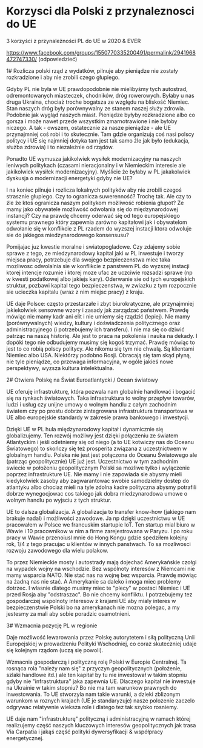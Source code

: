 # Korzysci dla Polski z przynaleznosci do UE
3 korzyści z przynależności PL do UE w 2020 & EVER

https://www.facebook.com/groups/1550770335200491/permalink/2941968472747330/ (odpowiedzieć)

1# Rozlicza polski rząd z wydatków, pilnuje aby pieniądze nie zostały rozkradzione i aby nie zrobili czego głupiego.

Gdyby PL nie była w UE prawdopodobnie nie mielibyśmy tych autostrad, odremontowanych miasteczek, chodników, dróg rowerowych. Byłaby u nas druga Ukraina, chociaż troche bogatsza ze względu na bliskość Niemiec. Stan naszych dróg były porównywalny ze stanem naszej służy zdrowia. Podobnie jak wygląd naszych miast. Pieniądze byłyby rozkradzione albo co gorsza i może nawet przede wszystkim zmarnotrawione i nie byłoby niczego. A tak - owszem, ostatecznie za nasze pieniądze - ale UE przynajmniej coś robi i to skutecznie. Tam gdzie organizują coś nasi polscy politycy i UE się najmniej dotyka tam jest tak samo źle jak było (edukacja, służba zdrowia) i to niezależnie od rządów.

Ponadto UE wymusza jakikolwiek wysiłek modernizacyjny na naszych leniwych politykach (czasami nieracjonalny i w Niemieckim interesie ale jakikolwiek wysiłek modernizacyjny). Myślicie że byłaby w PL jakakolwiek dyskusja o modernizacji energetyki gdyby nie UE?

I na koniec pilnuje i rozlicza lokalnych polityków aby nie zrobili czegoś strasznie głupiego. Czy to ogranicza suwerenność? Trochę tak. Ale czy to źle że ktoś ogranicza naszym politykom możliwość robienia głupot? Że mamy jako obywatele możliwość odwołania się do międzynarodowej instancji? Czy na prawdę chcemy oderwać się od tego europejskiego systemu prawnego który zapewnia zarówno kapitałowi jak i obywatelom odwołanie się w konflikcie z PL rzadem do wyzszej instacji ktora odwoluje sie do jakiegos miedzynarodowego konsensusu?

Pomijajac juz kwestie moralne i swiatopogladowe. Czy zdajemy sobie sprawe z tego, ze miedzynarodowy kapital jaki w PL inwestuje i tworzy miejsca pracy, potrzebuje dla swojego bezpieczenstwa miec taka mozliwosc odwolalnia sie w konflikcie z panstwem PL do wyzszej instacji ktorej intencje rozumie i ktorej moze ufac ze uczciwie rozsadzi sprawe (np w kwesti podatkowej albo jakiejs kary). Oderwanie sie od tych europejskich struktur, pozbawi kapital tego bezpieczenstwa, w zwiazku z tym rozpocznie sie ucieczka kapitalu (wraz z nim miejsc pracy) z kraju.

UE daje Polsce: często przestarzałe i zbyt biurokratyczne, ale przynajmniej jakiekolwiek sensowne wzory i zasady jak zarządzać państwem. Prawdę mówiąc nie mamy kadr ani elit i nie umiemy się rządzić (lepiej). Nie mamy (porównywalnych) wiedzy, kultury i doświadczenia politycznego oraz administracyjnego (i potrzebujemy ich transferu). I nie ma się co dziwić patrząc na naszą historię. Ale jest to praca na pokolenia i nauka na dekady. I dopóki tego nie odbudujemy musimy się kogoś trzymać. Prawdę mówiąc to jest to co robią polscy politycy. Ale nikomu się tym nie chwalą. Są klientami Niemiec albo USA. Niektórzy podobno Rosji. Obracają się tam skąd płyną, nie tyle pieniądze, co przewaga informacyjna, w ogóle jakieś nowe perspektywy, wyzsza kultura intelektualna.

2# Otwiera Polskę na Świat Euroatlantycki / Ocean światowy

UE oferuję infrastrukturę, która pozwala nam globalnie handlować i bogacić się na rynkach światowych. Taka infrastruktura to wolny przepływ towarów, ludzi i usług czy unijne umowy o wolnym handlu z całym zachodnim światem czy po prostu dobrze zintegrowana infrastruktura transportowa w UE albo europejskie standardy w zakresie prawa bankowego i inwestycji.

Dzięki UE w PL hula międzynarodowy kapitał i dynamicznie się globalizujemy. Ten rozwój możliwy jest dzięki połączeniu ze światem Atlantyckim i jeśli odetniemy się od niego (a to UE kotwiczy nas do Oceanu Światowego) to skończy się też prosperita związana z uczestnictwem w globalnym handlu. Polska nie jest jest połączona do Oceanu Światowego ale (patrząc geopolitycznie) UE już jest. Uczestnictwo w tym zachodnim swiecie w położeniu geopolitycznym Polski sa mozliwe tylko i wylączenie poprzez infrastrukture UE. Nie mamy i nie zapowiada sie abysmy mieli kiedykolwiek zasoby aby zagwarantowac swobie samodzielny dostep do atlantyku albo chociaz mieli na tyle zdolna kadre polityczna abysmy potrafili dobrze wynegocjowac cos takiego jak dobra miedzynarodowa umowe o wolnym handlu po wyjsciu z tych struktur.

UE to dalsza globalizacja. A globalizacja to transfer know-how (jakiego nam brakuje nadal) i możliwości zawodowe. Ja np dzięki uczestnictwu w UE pracowałem w Polsce we francuskim startupie IoT. Ten startup mial biuro w Wawie i 10 pracownikow w nim a firme zarejestrowana w Paryzu. I po roku pracy w Wawie przenoiusl mnie do Hong Kongu gdzie spedziłem kolejny rok, 1/4 z tego pracujac u klientów w innych panstwach. To sa mozliwosci rozwoju zawodowego dla wielu polakow.

To przez Niemieckie mosty i autostrady mają dojechać Amerykańskie czołgi na wypadek wojny na wschodzie. Bez wspólnoty interesów z Niemcami nie mamy wsparcia NATO. Nie stać nas na wojnę bez wsparcia. Prawdę mówiąc na żadną nas nie stać. A Amerykanie sa daleko i moga miec problemy dotrzec. I wlasnie dlatego musimy miec te "plecy" w postaci Niemiec i UE przed Rosja aby "odstraszac". Bo nie chcemy konfliktu. I potrzebujemy tez gospodarczej wspolnoty interesow z krajami UE aby mialy interes w bezpieczenstwie Polski bo na amerykanach nie mozna polegac, a my jestesmy za mali aby sobie poradzic osamotnieni.

3# Wzmacnia pozycję PL w regionie

Daje możliwość lewarowania przez Polskę autorytetem i siłą polityczną Unii Europejskiej w prowadzeniu Polityki Wschodniej, co coraz skuteczniej udaje się kolejnym rządom (uczą się powoli).

Wzmacnia gospodarczą i polityczną rolę Polski w Europie Centralnej. Ta rosnąca rola "należy nam się" z przyczyn geopolitycznych (położenie, szlaki handlowe itd.) ale ten kapitał by tu nie inwestował w takim stopniu gdyby nie "infrastruktura" jaka zapewnia UE. Dlaczego kapitał nie inwestuje na Ukrainie w takim stopniu? Bo nie ma tam warunkow prawnych do inwestowania. To UE stworzyla nam takie warunki, a dzieki zblizonym warunkom w roznych krajach (UE je standaryzuje) nasze polozenie zaczelo odgrywac relatywnie wieksza role i dlatego tez tak szybko rosniemy.

UE daje nam "infrastrukturę" polityczną i administracyjną w ramach której realizujemy część naszych kluczowych interesów geopolitycznych jak trasa Via Carpatia i jakąś część polityki dywersyfikacji & współpracy energetycznej.